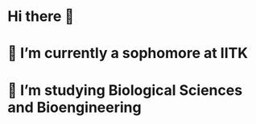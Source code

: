 # Hi there 👋
# 🔭 I’m currently a sophomore at IITK
# 🌱 I’m studying Biological Sciences and Bioengineering

<!--
**DebDDash/DebDDash** is a ✨ _special_ ✨ repository because its `README.md` (this file) appears on your GitHub profile.

Here are some ideas to get you started:


- 👯 I’m looking to collaborate on ...
- 🤔 I’m looking for help with ...
- 💬 Ask me about ...
- 📫 How to reach me: ...

- ⚡ Fun fact: ...
-->
